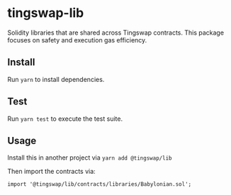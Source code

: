 # tingswap-lib

Solidity libraries that are shared across Tingswap contracts. This package focuses on safety and execution gas efficiency.

## Install

Run `yarn` to install dependencies.

## Test

Run `yarn test` to execute the test suite.

## Usage

Install this in another project via `yarn add @tingswap/lib`

Then import the contracts via:

```solidity
import '@tingswap/lib/contracts/libraries/Babylonian.sol';

```
